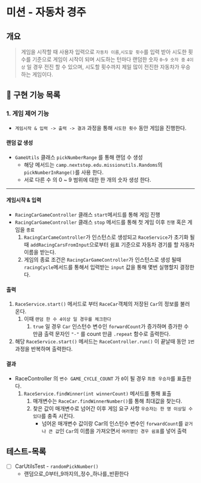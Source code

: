 # 미션 - 자동차 경주

## 개요

> 게임을 시작할 때 사용자 입력으로 `자동차 이름`,`시도할 횟수`를 입력 받아 시도한 횟수를 기준으로 게임이 시작이 되며 시도하는 턴마다 랜덤한 숫자 `0~9 숫자 중` `4이상` 일 경우 전진 할 수 있으며,
> 시도할 횟수까지 제일 많이 전진한 자동차가 우승하는 게임이다.

## 🚀 구현 기능 목록

### 1. 게임 제어 기능

- `게임시작 & 입력 -> 출력 -> 결과` 과정을 통해 `시도한 횟수` 동안 게임을 진행한다.

#### 랜덤 값 생성

- `GameUtils` 클래스 `pickNumberRange` 를 통해 랜덤 수 생성
    - 해당 메서드는 `camp.nextstep.edu.missionutils.Randoms`의 `pickNumberInRange()`를 사용 한다.
    - 서로 다른 수 의 0 ~ 9 범위에 대한 한 개의 숫자 생성 한다.

________

#### 게임시작 & 입력

- `RacingCarGameController` 클래스 `start`메서드를 통해 게임 진행
- `RacingCarGameController` 클래스 `stop` 메서드를 통해 첫 게임 이후 `진행` 혹은 게임을 `종료`
    1. `RacingCarCameController`가 인스턴스로 생성되고 `RaceService`가 초기화 될 때 `addRacingCarsFromInput`으로부터 쉼표 기준으로 자동차 경기를 할 자동차
       이름을 받는다.
    2. 게임의 종료 조건은 `RacingCarGameController`가 인스턴스로 생성 될때 `racingCycle`메서드를 통해서
       입력받는 `input` 값을 통해 몇번 실행할지 결정한다.

#### 출력

1. `RaceService.start()` 메서드로 부터 `RaceCar`객체의 저장된 `Car`의 정보를 불러 온다.
    1. 이때 `랜덤 한 수 4이상 일 경우를 체크한다`
        1. `true` 일 경우 `Car` 인스턴수 변수인 `forwardCount`가 증가하며 증가한 수 만큼 출력 문자인 `"-"` 를 count 만큼 `.repeat` 함수로 출력한다.
2. 해당 `RaceService.start()` 메서드는 `RaceController.run()` 이 끝날때 동안 `1번` 과정을 반복하며 출력한다.

#### 결과

- RaceController 의  `변수 GAME_CYCLE_COUNT` 가 `0`이 될 경우 `최종 우승자`를 표출한다.
    1. `RaceService.findWinner(int winnerCount)` 메서드를 통해 표출
        1. 매개변수는 `RaceCar.findWinnerNumber()`를 통해 최대값을 찾는다.
        2. 찾은 값이 매개변수로 넘어간 이후 게임 요구 사항 `우승자는 한 명 이상일 수 있다`를 충족 시킨다.
            - 넘어온 매개변수 값이랑 Car의 인스턴수 변수인 `forwardCount`를 `같거나 큰 값`인 `Car`의 이름을 가져오면서 `여러명인 경우 쉼표`를 넣어 출력

## 테스트-목록

- [ ] CarUtilsTest - `randomPickNumber()`
    - 랜덤으로_0부터_9까지의_정수_하나를_반환한다

 










